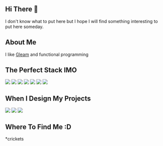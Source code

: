 ## Hi There 👋
I don't know what to put here but I hope I will find something interesting to put here someday.

## About Me
I like <a href="https://gleam.run">Gleam</a> and functional programming

## The Perfect Stack IMO
<img src="https://img.shields.io/badge/MDB5-7E36C5?style=for-the-badge&logo=bootstrap&logoColor=white"/>
<img src="https://img.shields.io/badge/Gleam%20Lustre-white?style=for-the-badge&logo=gleam&logoColor=F38FE3"/>
<img src="https://img.shields.io/badge/Gleam%20Wisp-white?style=for-the-badge&logo=gleam&logoColor=F38FE3"/>
<img src="https://img.shields.io/badge/PostgreSQL-2A5E84?style=for-the-badge&logo=postgresql&logoColor=white"/>
<img src="https://img.shields.io/badge/Docker-145FD0?style=for-the-badge&logo=docker&logoColor=white"/>
<img src="https://img.shields.io/badge/Docker-145FD0?style=for-the-badge&logo=git&logoColor=white"/>
<img src="https://img.shields.io/badge/Git-DE4A36?style=for-the-badge&logo=git&logoColor=white"/>


## When I Design My Projects
<img src="https://img.shields.io/badge/Looping-3655C5?style=for-the-badge"/>
<img src="https://img.shields.io/badge/Pencil-F28535?style=for-the-badge"/>
<img src="https://img.shields.io/badge/Notepad-33AFD7?style=for-the-badge"/>

## Where To Find Me :D
*crickets

<!--
**HollowArcane/HollowArcane** is a ✨ _special_ ✨ repository because its `README.md` (this file) appears on your GitHub profile.

Here are some ideas to get you started:

- 🔭 I’m currently working on ...
- 🌱 I’m currently learning ...
- 👯 I’m looking to collaborate on ...
- 🤔 I’m looking for help with ...
- 💬 Ask me about ...
- 📫 How to reach me: ...
- 😄 Pronouns: ...
- ⚡ Fun fact: ...
-->
